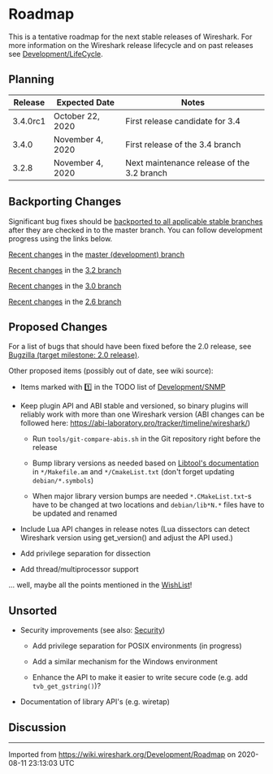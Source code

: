 # Roadmap

This is a tentative roadmap for the next stable releases of Wireshark. For more information on the Wireshark release lifecycle and on past releases see [Development/LifeCycle](/Development/LifeCycle).

## Planning

| **Release** | **Expected Date** | **Notes** |
| ---         |  ---              | ---       |
| 3.4.0rc1    | October 22, 2020  | First release candidate for 3.4 |
| 3.4.0       | November 4, 2020  | First release of the 3.4 branch |
| 3.2.8       | November 4, 2020  | Next maintenance release of the 3.2 branch |

## Backporting Changes

Significant bug fixes should be [backported to all applicable stable branches](/Development/Backporting) after they are checked in to the master branch. You can follow development progress using the links below.


[Recent changes](https://gitlab.com/wireshark/wireshark/commits/master) in the [master (development) branch](https://gitlab.com/wireshark/wireshark/-/tree/master)

[Recent changes](https://gitlab.com/wireshark/wireshark/commits/master-3.2) in the [3.2 branch](https://gitlab.com/wireshark/wireshark/-/tree/master-3.2)

[Recent changes](https://gitlab.com/wireshark/wireshark/commits/master-3.0) in the [3.0 branch](https://gitlab.com/wireshark/wireshark/-/tree/master-3.0)

[Recent changes](https://gitlab.com/wireshark/wireshark/commits/master-2.6) in the [2.6 branch](https://gitlab.com/wireshark/wireshark/-/tree/master-2.6)

## Proposed Changes

For a list of bugs that should have been fixed before the 2.0 release, see [Bugzilla (target milestone: 2.0 release)](https://bugs.wireshark.org/bugzilla/buglist.cgi?resolution=---&target_milestone=2.0%20release).

Other proposed items (possibly out of date, see wiki source):

  - Items marked with :one: in the TODO list of [Development/SNMP](/Development/SNMP) <span class="comment" style="display:none">since rev148 2007-08-30</span>

  - Keep plugin API and ABI stable and versioned, so binary plugins will reliably work with more than one Wireshark version (ABI changes can be followed here: <https://abi-laboratory.pro/tracker/timeline/wireshark/>) <span class="comment" style="display:none">since rev2033 2011-10-30</span>
    
      - Run `tools/git-compare-abis.sh` in the Git repository right before the release <span class="comment" style="display:none">since rev2033 2011-10-30</span>
    
      - Bump library versions as needed based on [Libtool's documentation](http://www.gnu.org/software/libtool/manual/html_node/Updating-version-info.html) in `*/Makefile.am` and `*/CmakeList.txt` (don't forget updating `debian/*.symbols`) <span class="comment" style="display:none">since rev2033 2011-10-30 for autotools, rev3305 2014-05-30 for cmake</span>
    
      - When major library version bumps are needed `*.CMakeList.txt`-s have to be changed at two locations and `debian/lib*N.*` files have to be updated and renamed

  - Include Lua API changes in release notes (Lua dissectors can detect Wireshark version using get\_version() and adjust the API used.)

  - Add privilege separation for dissection <span class="comment" style="display:none">since rev10 2006-03-27</span>

  - Add thread/multiprocessor support <span class="comment" style="display:none">since rev12 2006-04-06</span>

... well, maybe all the points mentioned in the [WishList](/WishList)\!

## Unsorted

  - Security improvements (see also: [Security](/Security))
    
      - Add privilege separation for POSIX environments (in progress) <span class="comment" style="display:none">since rev8 2005-12-12</span>
    
      - Add a similar mechanism for the Windows environment <span class="comment" style="display:none">since forever rev1 2004-10-15</span>
    
      - Enhance the API to make it easier to write secure code (e.g. add `tvb_get_gstring()`)? <span class="comment" style="display:none">since forever rev1 2004-10-15</span>

  - Documentation of library API's (e.g. wiretap) <span class="comment" style="display:none">since forever rev1 2004-10-15</span>

## Discussion

---

Imported from https://wiki.wireshark.org/Development/Roadmap on 2020-08-11 23:13:03 UTC
